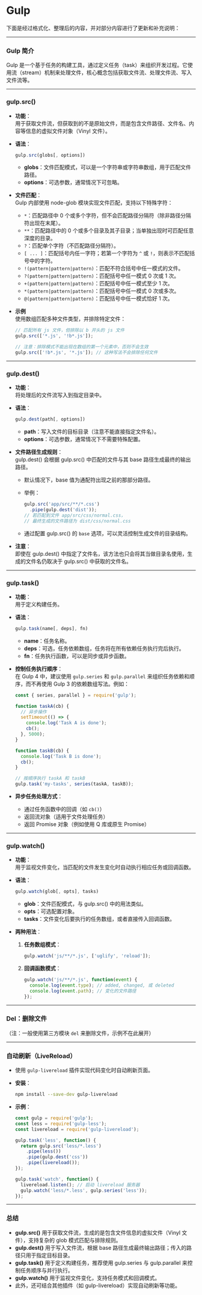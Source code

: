 # Gulp

下面是经过格式化、整理后的内容，并对部分内容进行了更新和补充说明：

***

### **Gulp 简介**

Gulp 是一个基于任务的构建工具，通过定义任务（task）来组织开发过程。它使用流（stream）机制来处理文件，核心概念包括获取文件流、处理文件流、写入文件流等。

***

### **gulp.src()**

* **功能**：\
  用于获取文件流，但获取到的不是原始文件，而是包含文件路径、文件名、内容等信息的虚拟文件对象（Vinyl 文件）。
*   **语法**：

    ```javascript
    gulp.src(globs[, options])
    ```

    * **globs**：文件匹配模式，可以是一个字符串或字符串数组，用于匹配文件路径。
    * **options**：可选参数，通常情况下可忽略。
* **文件匹配**：\
  Gulp 内部使用 node-glob 模块实现文件匹配，支持以下特殊字符：
  * `*`：匹配路径中 0 个或多个字符，但不会匹配路径分隔符（除非路径分隔符出现在末尾）。
  * `**`：匹配路径中的 0 个或多个目录及其子目录；当单独出现时可匹配任意深度的目录。
  * `?`：匹配单个字符（不匹配路径分隔符）。
  * `[ ... ]`：匹配括号内任一字符；若第一个字符为 `^` 或 `!`，则表示不匹配括号中的字符。
  * `!(pattern|pattern|pattern)`：匹配不符合括号中任一模式的文件。
  * `?(pattern|pattern|pattern)`：匹配括号中任一模式 0 次或 1 次。
  * `+(pattern|pattern|pattern)`：匹配括号中任一模式至少 1 次。
  * `*(pattern|pattern|pattern)`：匹配括号中任一模式 0 次或多次。
  * `@(pattern|pattern|pattern)`：匹配括号中任一模式恰好 1 次。
*   **示例**\
    使用数组匹配多种文件类型，并排除特定文件：

    ```javascript
    // 匹配所有 js 文件，但排除以 b 开头的 js 文件
    gulp.src(['*.js', '!b*.js']);

    // 注意：排除模式不能出现在数组的第一个元素中，否则不会生效
    gulp.src(['!b*.js', '*.js']); // 这种写法不会排除任何文件
    ```

***

### **gulp.dest()**

* **功能**：\
  将处理后的文件流写入到指定目录中。
*   **语法**：

    ```javascript
    gulp.dest(path[, options])
    ```

    * **path**：写入文件的目标目录（注意不能直接指定文件名）。
    * **options**：可选参数，通常情况下不需要特殊配置。
* **文件路径生成规则**：\
  gulp.dest() 会根据 gulp.src() 中匹配的文件与其 base 路径生成最终的输出路径。
  * 默认情况下，base 值为通配符出现之前的那部分路径。
  *   举例：

      ```javascript
      gulp.src('app/src/**/*.css')
        .pipe(gulp.dest('dist'));
      // 若匹配到文件 app/src/css/normal.css，
      // 最终生成的文件路径为 dist/css/normal.css
      ```
  * 通过配置 gulp.src() 的 `base` 选项，可以灵活控制生成文件的目录结构。
* **注意**：\
  即使在 gulp.dest() 中指定了文件名，该方法也只会将其当做目录名使用，生成的文件名仍取决于 gulp.src() 中获取的文件名。

***

### **gulp.task()**

* **功能**：\
  用于定义构建任务。
*   **语法**：

    ```javascript
    gulp.task(name[, deps], fn)
    ```

    * **name**：任务名称。
    * **deps**：可选，任务依赖数组，任务将在所有依赖任务执行完后执行。
    * **fn**：任务执行函数，可以是同步或异步函数。
*   **控制任务执行顺序**：\
    在 Gulp 4 中，建议使用 `gulp.series` 和 `gulp.parallel` 来组织任务依赖和顺序，而不再使用 Gulp 3 的依赖数组写法。例如：

    ```javascript
    const { series, parallel } = require('gulp');

    function taskA(cb) {
      // 异步操作
      setTimeout(() => {
        console.log('Task A is done');
        cb();
      }, 5000);
    }

    function taskB(cb) {
      console.log('Task B is done');
      cb();
    }

    // 按顺序执行 taskA 和 taskB
    gulp.task('my-tasks', series(taskA, taskB));
    ```
* **异步任务处理方式**：
  * 通过任务函数中的回调（如 `cb()`）
  * 返回流对象（适用于文件处理任务）
  * 返回 Promise 对象（例如使用 Q 库或原生 Promise）

***

### **gulp.watch()**

* **功能**：\
  用于监视文件变化，当匹配的文件发生变化时自动执行相应任务或回调函数。
*   **语法**：

    ```javascript
    gulp.watch(glob[, opts], tasks)
    ```

    * **glob**：文件匹配模式，与 gulp.src() 中的用法类似。
    * **opts**：可选配置对象。
    * **tasks**：文件变化后要执行的任务数组，或者直接传入回调函数。
* **两种用法**：
  1.  **任务数组模式**：

      ```javascript
      gulp.watch('js/**/*.js', ['uglify', 'reload']);
      ```
  2.  **回调函数模式**：

      ```javascript
      gulp.watch('js/**/*.js', function(event) {
        console.log(event.type); // added, changed, 或 deleted
        console.log(event.path); // 变化的文件路径
      });
      ```

***

### **Del：删除文件**

（注：一般使用第三方模块 `del` 来删除文件，示例不在此展开）

***

### **自动刷新（LiveReload）**

* 使用 `gulp-livereload` 插件实现代码变化时自动刷新页面。
*   **安装**：

    ```bash
    npm install --save-dev gulp-livereload
    ```
*   **示例**：

    ```javascript
    const gulp = require('gulp');
    const less = require('gulp-less');
    const livereload = require('gulp-livereload');

    gulp.task('less', function() {
      return gulp.src('less/*.less')
        .pipe(less())
        .pipe(gulp.dest('css'))
        .pipe(livereload());
    });

    gulp.task('watch', function() {
      livereload.listen(); // 启动 livereload 服务器
      gulp.watch('less/*.less', gulp.series('less'));
    });
    ```

***

### **总结**

* **gulp.src()** 用于获取文件流，生成的是包含文件信息的虚拟文件（Vinyl 文件），支持复杂的 glob 模式匹配与排除规则。
* **gulp.dest()** 用于写入文件流，根据 base 路径生成最终输出路径；传入的路径只用于指定目标目录。
* **gulp.task()** 用于定义构建任务，推荐使用 gulp.series 与 gulp.parallel 来控制任务顺序与并行执行。
* **gulp.watch()** 用于监视文件变化，支持任务模式和回调模式。
* 此外，还可结合其他插件（如 gulp-livereload）实现自动刷新等功能。

